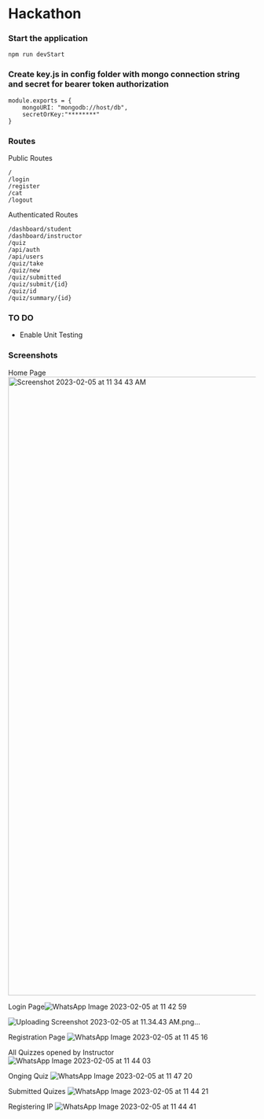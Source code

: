 # Hackathon
### Start the application
```
npm run devStart
```

### Create key.js in config folder  with mongo connection string and  secret for bearer token authorization
```
module.exports = {
    mongoURI: "mongodb://host/db",
    secretOrKey:"********"
}
```

### Routes 
Public Routes
```
/
/login
/register
/cat
/logout

```

Authenticated Routes
```
/dashboard/student
/dashboard/instructor
/quiz
/api/auth
/api/users
/quiz/take
/quiz/new
/quiz/submitted
/quiz/submit/{id}
/quiz/id
/quiz/summary/{id}
```

### TO DO
* Enable Unit Testing

### Screenshots
Home Page
<img width="1257" alt="Screenshot 2023-02-05 at 11 34 43 AM" src="https://user-images.githubusercontent.com/113153292/216832101-55b5a1e5-12da-4a3d-82ec-97a4abf04b85.png">

Login Page![WhatsApp Image 2023-02-05 at 11 42 59](https://user-images.githubusercontent.com/113153292/216832410-6b0a4535-fb41-44bc-a53c-6da753afbed5.jpeg)

![Uploading Screenshot 2023-02-05 at 11.34.43 AM.png…]()

Registration Page
![WhatsApp Image 2023-02-05 at 11 45 16](https://user-images.githubusercontent.com/113153292/216832501-010f55ae-2dd0-4e3b-8da0-c89e45d16ea6.jpeg)


All Quizzes opened by Instructor
![WhatsApp Image 2023-02-05 at 11 44 03](https://user-images.githubusercontent.com/113153292/216832515-dc990ff0-57ac-43e1-b2a8-bb49297b8deb.jpeg)

Onging Quiz
![WhatsApp Image 2023-02-05 at 11 47 20](https://user-images.githubusercontent.com/113153292/216832591-9480dacb-8bcf-40b3-928d-9bff9e9d567c.jpeg)

Submitted Quizes
![WhatsApp Image 2023-02-05 at 11 44 21](https://user-images.githubusercontent.com/113153292/216832534-5a996a33-081c-4332-bc1d-0f80880b6a00.jpeg)

Registering IP 
![WhatsApp Image 2023-02-05 at 11 44 41](https://user-images.githubusercontent.com/113153292/216832565-c35b3313-01e2-4f4b-8676-cd3b0e25a55f.jpeg)
